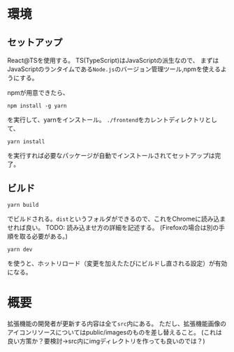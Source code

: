 # 環境

## セットアップ

React@TSを使用する。
TS(TypeScript)はJavaScriptの派生なので、
まずはJavaScriptのランタイムである`Node.js`のバージョン管理ツール,npmを使えるようにする。

npmが用意できたら、

```
npm install -g yarn
```

を実行して、yarnをインストール。
`./frontend`をカレントディレクトリとして、

```
yarn install
```
を実行すれば必要なパッケージが自動でインストールされてセットアップは完了。

## ビルド

```
yarn build
```

でビルドされる。`dist`というフォルダができるので、これをChromeに読み込ませれば良い。
TODO: 読み込ませ方の詳細を記述する。
(Firefoxの場合は別の手順を取る必要がある。)

```
yarn dev
```

を使うと、ホットリロード（変更を加えたたびにビルドし直される設定）が有効になる。

# 概要

拡張機能の開発者が更新する内容は全て`src`内にある。
ただし、拡張機能画像のアイコンリソースについてはpublic/imagesのものを差し替えること。
(これは良い方策か？要検討->src内にimgディレクトリを作っても良いのでは？)
